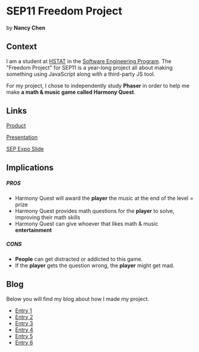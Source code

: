 # SEP11 Freedom Project
by **Nancy Chen**

## Context
I am a student at [HSTAT](https://www.hstat.org/) in the [Software Engineering Program](https://hstatsep.github.io/). The "Freedom Project" for SEP11 is a year-long project all about making something using JavaScript along with a third-party JS tool.

For my project, I chose to independently study **Phaser** in order to help me make **a math & music game called Harmony Quest**.

## Links

[Product](https://simrans4258.github.io/music-game/)

[Presentation](https://docs.google.com/presentation/d/1n8VmGdXq7stoAxMrS6NEr0hKue2MDd1wk_Vbga_zyjI/edit?usp=sharing)

[SEP Expo Slide](https://docs.google.com/presentation/d/1fiiGwDneOcq7qFOyWl9ZWOMyWaCc0u32ZIi8cPzMZgI/edit?usp=sharing)

## Implications
##### PROS
* Harmony Quest will award the **player** the music at the end of the level = prize 
* Harmony Quest provides math questions for the **player** to solve, improving their math skills
* Harmony Quest can give whoever that likes math & music **entertainment**

##### CONS
* **People** can get distracted or addicted to this game.
* If the **player** gets the question wrong, the **player** might get mad.

## Blog
Below you will find my blog about how I made my project.

* [Entry 1](blog/entry01.md)
* [Entry 2](blog/entry02.md)
* [Entry 3](blog/entry03.md)
* [Entry 4](blog/entry04.md)
* [Entry 5](blog/entry05.md)
* [Entry 6](blog/entry06.md)
